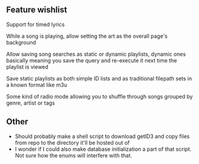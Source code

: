 ## Feature wishlist
Support for timed lyrics

While a song is playing, allow setting the art as the overall page's background

Allow saving song searches as static or dynamic playlists, dynamic ones basically meaning you save the query and re-execute it next time the playlist is viewed

Save static playlists as both simple ID lists and as traditional filepath sets in a known format like m3u

Some kind of radio mode allowing you to shuffle through songs grouped by genre, artist or tags

## Other
* Should probably make a shell script to download getID3 and copy files from repo to the directory it'll be hosted out of
* I wonder if I could also make database initialization a part of that script. Not sure how the enums will interfere with that.
